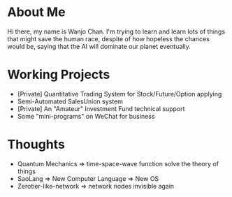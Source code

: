 # About Me

  Hi there, my name is Wanjo Chan.  I'm trying to learn and learn lots of things that might save the human race, despite of how hopeless the chances would be, saying that the AI will dominate our planet eventually.
  
# Working Projects

* [Private] Quantitative Trading System for Stock/Future/Option
  applying 
* Semi-Automated SalesUnion system
* [Private] An "Amateur" Investment Fund technical support
* Some "mini-programs" on WeChat for business

# Thoughts

* Quantum Mechanics => time-space-wave function solve the theory of things
* SaoLang => New Computer Language => New OS
* Zerotier-like-network => network nodes invisible again
